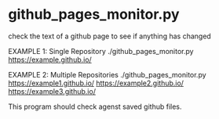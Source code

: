 # github_pages_monitor.py
check the text of a github page to see if anything has changed


EXAMPLE 1: Single Repository
./github_pages_monitor.py https://example.github.io/

EXAMPLE 2: Multiple Repositories
./github_pages_monitor.py https://example1.github.io/ https://example2.github.io/ https://example3.github.io/

This program should check agenst saved github files.
